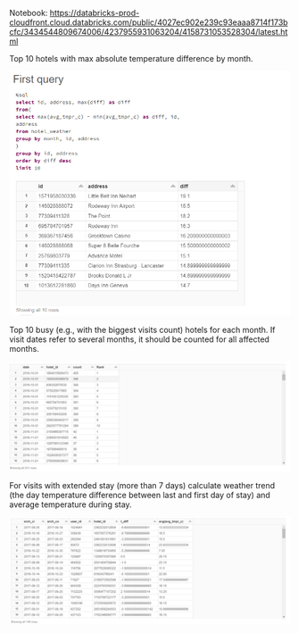 Notebook: https://databricks-prod-cloudfront.cloud.databricks.com/public/4027ec902e239c93eaaa8714f173bcfc/3434544809674006/4237955931063204/4158731053528304/latest.html

Top 10 hotels with max absolute temperature difference by month.

![img_3.png](screenshots/img_3.png)

Top 10 busy (e.g., with the biggest visits count) hotels for each month. If visit dates refer to several months, it should be counted for all affected months.

![img_2.png](screenshots/img_2.png)

For visits with extended stay (more than 7 days) calculate weather trend (the day temperature difference between last and first day of stay) and average temperature during stay.

![img_1.png](screenshots/img_1.png)
